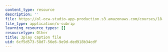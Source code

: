 ```yaml
---
content_type: resource
description: ''
file: https://ol-ocw-studio-app-production.s3.amazonaws.com/courses/18-01sc-single-variable-calculus-fall-2010/6cf5d57358d756e69e9dded918b34cdf_Bv9kVDcj7yo.vtt
file_type: application/x-subrip
learning_resource_types: []
resourcetype: Other
title: 3play caption file
uid: 6cf5d573-58d7-56e6-9e9d-ded918b34cdf
---
```

